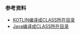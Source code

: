 

### 参考资料
- [KOTLIN编译成CLASS所在目录](https://www.freesion.com/article/3978229648/)
- [Java编译成CLASS所在目录](https://blog.csdn.net/xiaogang107/article/details/108484056)
